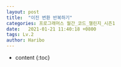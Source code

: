 ```yaml
---
layout: post
title:  "이진 변환 반복하기"
categories: 프로그래머스 월간_코드_챌린지_시즌1
date:   2021-01-21 11:40:18 +0800
tags: Lv.2
author: Haribo
---
```


* content
{:toc}


